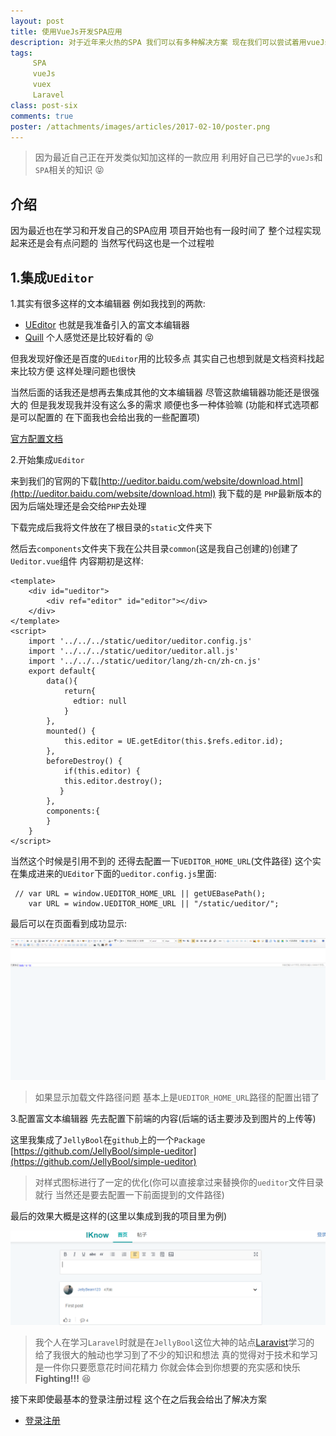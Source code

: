 ```yaml
---
layout: post
title: 使用VueJs开发SPA应用
description: 对于近年来火热的SPA 我们可以有多种解决方案 现在我们可以尝试着用vueJs去开发我们的SPA应用
tags:
     SPA
     vueJs
     vuex
     Laravel
class: post-six
comments: true
poster: /attachments/images/articles/2017-02-10/poster.png
---
```


> 因为最近自己正在开发类似知加这样的一款应用 利用好自己已学的`vueJs`和`SPA`相关的知识 :stuck_out_tongue_closed_eyes:

## 介绍
因为最近也在学习和开发自己的SPA应用 项目开始也有一段时间了 整个过程实现起来还是会有点问题的 当然写代码这也是一个过程啦

## 1.集成`UEditor`
1.其实有很多这样的文本编辑器 例如我找到的两款:
- [UEditor](http://ueditor.baidu.com/website/index.html) 也就是我准备引入的富文本编辑器
- [Quill](https://quilljs.com/)  个人感觉还是比较好看的 :stuck_out_tongue_closed_eyes:


但我发现好像还是百度的`UEditor`用的比较多点 其实自己也想到就是文档资料找起来比较方便 这样处理问题也很快

当然后面的话我还是想再去集成其他的文本编辑器 尽管这款编辑器功能还是很强大的 但是我发现我并没有这么多的需求 顺便也多一种体验嘛
(功能和样式选项都是可以配置的 在下面我也会给出我的一些配置项)

[官方配置文档](http://fex.baidu.com/ueditor/#start-config)

2.开始集成`UEditor`

来到我们的官网的下载[http://ueditor.baidu.com/website/download.html](http://ueditor.baidu.com/website/download.html) 我下载的是
`PHP`最新版本的 因为后端处理还是会交给`PHP`去处理

下载完成后我将文件放在了根目录的`static`文件夹下

然后去`components`文件夹下我在公共目录`common`(这是我自己创建的)创建了`Ueditor.vue`组件
内容期初是这样:
```php?start_inline=1
<template>
    <div id="ueditor">
        <div ref="editor" id="editor"></div>
    </div>
</template>
<script>
    import '../../../static/ueditor/ueditor.config.js'
    import '../../../static/ueditor/ueditor.all.js'
    import '../../../static/ueditor/lang/zh-cn/zh-cn.js'
    export default{
        data(){
            return{
              edtior: null
            }
        },
        mounted() {
            this.editor = UE.getEditor(this.$refs.editor.id);
        },
        beforeDestroy() {
            if(this.editor) {
            this.editor.destroy();
           }
        },
        components:{
        }
    }
</script>
```
当然这个时候是引用不到的 还得去配置一下`UEDITOR_HOME_URL`(文件路径)
这个实在集成进来的`UEditor`下面的`ueditor.config.js`里面:
```php?start_inline=1
 // var URL = window.UEDITOR_HOME_URL || getUEBasePath();
    var URL = window.UEDITOR_HOME_URL || "/static/ueditor/";
```
最后可以在页面看到成功显示:

![first](/attachments/images/articles/2017-02-10/first.png)

> 如果显示加载文件路径问题 基本上是`UEDITOR_HOME_URL`路径的配置出错了

3.配置富文本编辑器
先去配置下前端的内容(后端的话主要涉及到图片的上传等)

这里我集成了`JellyBool`在`github`上的一个`Package` [https://github.com/JellyBool/simple-ueditor](https://github.com/JellyBool/simple-ueditor)

> 对样式图标进行了一定的优化(你可以直接拿过来替换你的`ueditor`文件目录就行 当然还是要去配置一下前面提到的文件路径)

最后的效果大概是这样的(这里以集成到我的项目里为例)

![second](/attachments/images/articles/2017-02-10/second.png)


> 我个人在学习`Laravel`时就是在`JellyBool`这位大神的站点[Laravist](https://www.laravist.com/)学习的 给了我很大的触动也学习到了不少的知识和想法
真的觉得对于技术和学习是一件你只要愿意花时间花精力 你就会体会到你想要的充实感和快乐  **Fighting!!!** :laughing:

接下来即使最基本的登录注册过程 这个在之后我会给出了解决方案

- [登录注册](http://jellybook.me/articles/2017/02/light-weight-vue-validation)